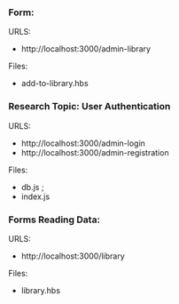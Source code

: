 
### Form: 
URLS:

* http://localhost:3000/admin-library

Files:

* add-to-library.hbs

### Research Topic: User Authentication

URLS:
* http://localhost:3000/admin-login
* http://localhost:3000/admin-registration

Files:
* db.js ; 
* index.js

### Forms Reading Data: 

URLS:
* http://localhost:3000/library

Files:
* library.hbs

